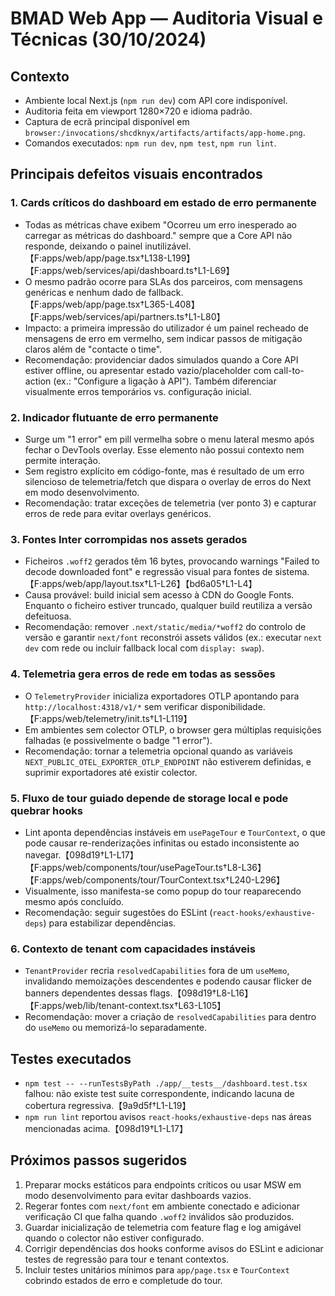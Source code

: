 # BMAD Web App — Auditoria Visual e Técnicas (30/10/2024)

## Contexto
- Ambiente local Next.js (`npm run dev`) com API core indisponível.
- Auditoria feita em viewport 1280×720 e idioma padrão.
- Captura de ecrã principal disponível em `browser:/invocations/shcdknyx/artifacts/artifacts/app-home.png`.
- Comandos executados: `npm run dev`, `npm test`, `npm run lint`.

## Principais defeitos visuais encontrados

### 1. Cards críticos do dashboard em estado de erro permanente
- Todas as métricas chave exibem "Ocorreu um erro inesperado ao carregar as métricas do dashboard." sempre que a Core API não responde, deixando o painel inutilizável.【F:apps/web/app/page.tsx†L138-L199】【F:apps/web/services/api/dashboard.ts†L1-L69】
- O mesmo padrão ocorre para SLAs dos parceiros, com mensagens genéricas e nenhum dado de fallback.【F:apps/web/app/page.tsx†L365-L408】【F:apps/web/services/api/partners.ts†L1-L80】
- Impacto: a primeira impressão do utilizador é um painel recheado de mensagens de erro em vermelho, sem indicar passos de mitigação claros além de "contacte o time".
- Recomendação: providenciar dados simulados quando a Core API estiver offline, ou apresentar estado vazio/placeholder com call-to-action (ex.: "Configure a ligação à API"). Também diferenciar visualmente erros temporários vs. configuração inicial.

### 2. Indicador flutuante de erro permanente
- Surge um "1 error" em pill vermelha sobre o menu lateral mesmo após fechar o DevTools overlay. Esse elemento não possui contexto nem permite interação.
- Sem registro explícito em código-fonte, mas é resultado de um erro silencioso de telemetria/fetch que dispara o overlay de erros do Next em modo desenvolvimento.
- Recomendação: tratar exceções de telemetria (ver ponto 3) e capturar erros de rede para evitar overlays genéricos.

### 3. Fontes Inter corrompidas nos assets gerados
- Ficheiros `.woff2` gerados têm 16 bytes, provocando warnings "Failed to decode downloaded font" e regressão visual para fontes de sistema.【F:apps/web/app/layout.tsx†L1-L26】【bd6a05†L1-L4】
- Causa provável: build inicial sem acesso à CDN do Google Fonts. Enquanto o ficheiro estiver truncado, qualquer build reutiliza a versão defeituosa.
- Recomendação: remover `.next/static/media/*woff2` do controlo de versão e garantir `next/font` reconstrói assets válidos (ex.: executar `next dev` com rede ou incluir fallback local com `display: swap`).

### 4. Telemetria gera erros de rede em todas as sessões
- O `TelemetryProvider` inicializa exportadores OTLP apontando para `http://localhost:4318/v1/*` sem verificar disponibilidade.【F:apps/web/telemetry/init.ts†L1-L119】
- Em ambientes sem colector OTLP, o browser gera múltiplas requisições falhadas (e possivelmente o badge "1 error").
- Recomendação: tornar a telemetria opcional quando as variáveis `NEXT_PUBLIC_OTEL_EXPORTER_OTLP_ENDPOINT` não estiverem definidas, e suprimir exportadores até existir colector.

### 5. Fluxo de tour guiado depende de storage local e pode quebrar hooks
- Lint aponta dependências instáveis em `usePageTour` e `TourContext`, o que pode causar re-renderizações infinitas ou estado inconsistente ao navegar.【098d19†L1-L17】【F:apps/web/components/tour/usePageTour.ts†L8-L36】【F:apps/web/components/tour/TourContext.tsx†L240-L296】
- Visualmente, isso manifesta-se como popup do tour reaparecendo mesmo após concluído.
- Recomendação: seguir sugestões do ESLint (`react-hooks/exhaustive-deps`) para estabilizar dependências.

### 6. Contexto de tenant com capacidades instáveis
- `TenantProvider` recria `resolvedCapabilities` fora de um `useMemo`, invalidando memoizações descendentes e podendo causar flicker de banners dependentes dessas flags.【098d19†L8-L16】【F:apps/web/lib/tenant-context.tsx†L63-L105】
- Recomendação: mover a criação de `resolvedCapabilities` para dentro do `useMemo` ou memorizá-lo separadamente.

## Testes executados
- `npm test -- --runTestsByPath ./app/__tests__/dashboard.test.tsx` falhou: não existe test suite correspondente, indicando lacuna de cobertura regressiva.【9a9d5f†L1-L19】
- `npm run lint` reportou avisos `react-hooks/exhaustive-deps` nas áreas mencionadas acima.【098d19†L1-L17】

## Próximos passos sugeridos
1. Preparar mocks estáticos para endpoints críticos ou usar MSW em modo desenvolvimento para evitar dashboards vazios.
2. Regerar fontes com `next/font` em ambiente conectado e adicionar verificação CI que falha quando `.woff2` inválidos são produzidos.
3. Guardar inicialização de telemetria com feature flag e log amigável quando o colector não estiver configurado.
4. Corrigir dependências dos hooks conforme avisos do ESLint e adicionar testes de regressão para tour e tenant contextos.
5. Incluir testes unitários mínimos para `app/page.tsx` e `TourContext` cobrindo estados de erro e completude do tour.

